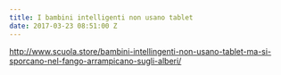 ```yaml
---
title: I bambini intelligenti non usano tablet
date: 2017-03-23 08:51:00 Z
---
```


http://www.scuola.store/bambini-intellingenti-non-usano-tablet-ma-si-sporcano-nel-fango-arrampicano-sugli-alberi/